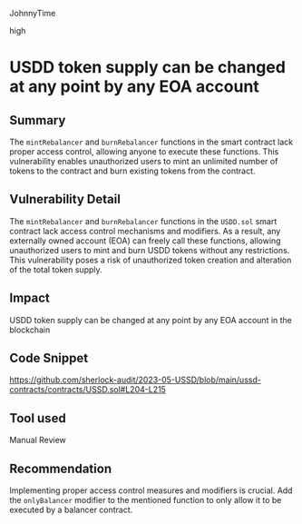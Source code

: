 JohnnyTime

high

# USDD token supply can be changed at any point by any EOA account

## Summary
The `mintRebalancer` and `burnRebalancer` functions in the smart contract lack proper access control, allowing anyone to execute these functions. This vulnerability enables unauthorized users to mint an unlimited number of tokens to the contract and burn existing tokens from the contract.

## Vulnerability Detail
The `mintRebalancer` and `burnRebalancer` functions in the `USDD.sol` smart contract lack access control mechanisms and modifiers. As a result, any externally owned account (EOA) can freely call these functions, allowing unauthorized users to mint and burn USDD tokens without any restrictions. 
This vulnerability poses a risk of unauthorized token creation and alteration of the total token supply. 

## Impact
USDD token supply can be changed at any point by any EOA account in the blockchain

## Code Snippet
https://github.com/sherlock-audit/2023-05-USSD/blob/main/ussd-contracts/contracts/USSD.sol#L204-L215

## Tool used
Manual Review

## Recommendation
Implementing proper access control measures and modifiers is crucial.
Add the `onlyBalancer` modifier to the mentioned function to only allow it to be executed by a balancer contract.

